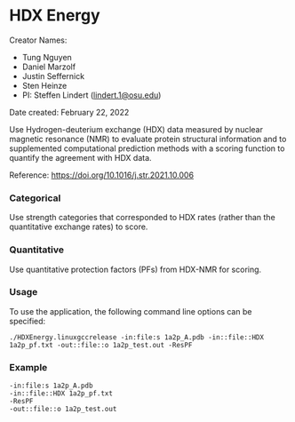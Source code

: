 # HDX Energy

Creator Names:
* Tung Nguyen
* Daniel Marzolf
* Justin Seffernick
* Sten Heinze
* PI: Steffen Lindert (lindert.1@osu.edu)

Date created: February 22, 2022

Use Hydrogen-deuterium exchange (HDX) data measured by nuclear magnetic resonance (NMR) to evaluate protein structural information and to supplemented computational prediction methods with a scoring function to quantify the agreement with HDX data.

Reference: https://doi.org/10.1016/j.str.2021.10.006

### Categorical

Use strength categories that corresponded to HDX rates (rather than the quantitative exchange rates) to score.

### Quantitative

Use quantitative protection factors (PFs) from HDX-NMR for scoring.

### Usage

To use the application, the following command line options can be specified: 
```
./HDXEnergy.linuxgccrelease -in:file:s 1a2p_A.pdb -in::file::HDX 1a2p_pf.txt -out::file::o 1a2p_test.out -ResPF           
```
### Example

```
-in:file:s 1a2p_A.pdb
-in::file::HDX 1a2p_pf.txt
-ResPF
-out::file::o 1a2p_test.out

```


